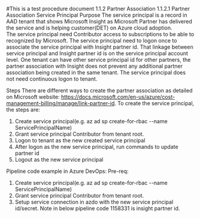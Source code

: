 #This is a test procedure document
1.1.2	Partner Association
1.1.2.1	Partner Association Service Principal
Purpose
The service principal is a record in AAD tenant that shows Microsoft Insight as Microsoft Partner has delivered the service and is helping customer(DET) on Azure cloud adoption.  
The service principal need Contributor access to subscriptions to be able to recognized by Microsoft.
The service principal need to logon once to associate the service principal with Insight partner id.  That linkage between service principal and Insight partner id is on the service principal account level.
One tenant can have other service principal id for other partners, the partner association with Insight does not prevent any additional partner association being created in the same tenant.
The service principal does not need continuous logon to tenant.
 
Steps
There are different ways to create the partner association as detailed on Microsoft website: https://docs.microsoft.com/en-us/azure/cost-management-billing/manage/link-partner-id.
To create the service principal, the steps are:
1.	Create service principal(e.g. az ad sp create-for-rbac --name ServicePrincipalName)
2.	Grant service principal Contributor from tenant root.
3.	Logon to tenant as the new created service principal
4.	After logon as the new service principal, run commands to update partner id
5.	Logout as the new service principal

Pipeline code example in Azure DevOps:
Pre-req: 
1.	Create service principal(e.g. az ad sp create-for-rbac --name ServicePrincipalName)
2.	Grant service principal Contributor from tenant root.
3.	Setup service connection in azdo with the new service principal id/secret.
Note in below pipeline code 1158331 is insight partner id.
